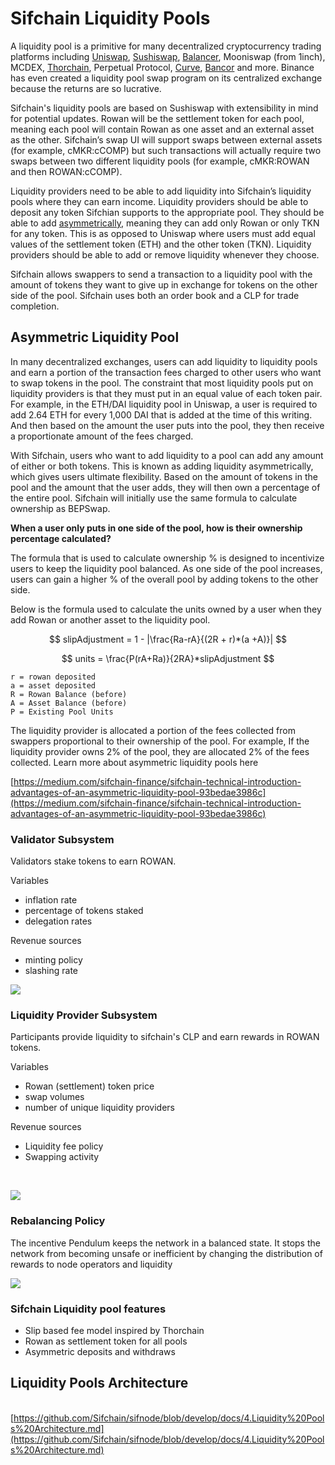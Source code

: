 # Sifchain Liquidity Pools

A liquidity pool is a primitive for many decentralized cryptocurrency trading platforms including [Uniswap](https://docs.ethhub.io/guides/graphical-guide-for-understanding-uniswap), [Sushiswap](https://boxmining.com/sushi/), [Balancer](https://docs.balancer.finance/getting-started/faq#balancer-pools), Mooniswap \(from 1inch\), MCDEX, [Thorchain](https://docs.thorchain.org/how-it-works/continuous-liquidity-pools), Perpetual Protocol, [Curve](https://www.curve.fi/stableswap-paper.pdf), [Bancor](https://support.bancor.network/hc/en-us/articles/360000472072-What-Are-Bancor-Liquidity-Pools-#:~:text=Liquidity%20pools%20perform%20autonomous%2C%20peer,holding%20its%20%E2%80%9Cpool%20token%E2%80%9D.%29) and more. Binance has even created a liquidity pool swap program on its centralized exchange because the returns are so lucrative.‌

Sifchain's liquidity pools are based on Sushiswap with extensibility in mind for potential updates. Rowan will be the settlement token for each pool, meaning each pool will contain Rowan as one asset and an external asset as the other. Sifchain’s swap UI will support swaps between external assets \(for example, cMKR:cCOMP\) but such transactions will actually require two swaps between two different liquidity pools \(for example, cMKR:ROWAN and then ROWAN:cCOMP\).‌

Liquidity providers need to be able to add liquidity into Sifchain’s liquidity pools where they can earn income. Liquidity providers should be able to deposit any token Sifchian supports to the appropriate pool. They should be able to add [asymmetrically](https://medium.com/thorchain/asymmetric-withdrawals-on-bepswap-a6924ed2f28b), meaning they can add only Rowan or only TKN for any token. This is as opposed to Uniswap where users must add equal values of the settlement token \(ETH\) and the other token \(TKN\). Liquidity providers should be able to add or remove liquidity whenever they choose.‌

Sifchain allows swappers to send a transaction to a liquidity pool with the amount of tokens they want to give up in exchange for tokens on the other side of the pool. Sifchain uses both an order book and a CLP for trade completion.‌

## Asymmetric Liquidity Pool‌ <a id="asymmetric-liquidity-pool"></a>

In many decentralized exchanges, users can add liquidity to liquidity pools and earn a portion of the transaction fees charged to other users who want to swap tokens in the pool. The constraint that most liquidity pools put on liquidity providers is that they must put in an equal value of each token pair. For example, in the ETH/DAI liquidity pool in Uniswap, a user is required to add 2.64 ETH for every 1,000 DAI that is added at the time of this writing. And then based on the amount the user puts into the pool, they then receive a proportionate amount of the fees charged.‌

With Sifchain, users who want to add liquidity to a pool can add any amount of either or both tokens. This is known as adding liquidity asymmetrically, which gives users ultimate flexibility. Based on the amount of tokens in the pool and the amount that the user adds, they will then own a percentage of the entire pool. Sifchain will initially use the same formula to calculate ownership as BEPSwap.‌

**When a user only puts in one side of the pool, how is their ownership percentage calculated?**‌

The formula that is used to calculate ownership % is designed to incentivize users to keep the liquidity pool balanced. As one side of the pool increases, users can gain a higher % of the overall pool by adding tokens to the other side.‌

Below is the formula used to calculate the units owned by a user when they add Rowan or another asset to the liquidity pool.

$$
slipAdjustment = 1 - |\frac{Ra-rA}{(2R + r)*(a +A)}|
$$

$$
units = \frac{P(rA+Ra)}{2RA}*slipAdjustment
$$

```text
r = rowan deposited‌
a = asset deposited‌
R = Rowan Balance (before)‌
A = Asset Balance (before)‌
P = Existing Pool Units‌
```

The liquidity provider is allocated a portion of the fees collected from swappers proportional to their ownership of the pool. For example, If the liquidity provider owns 2% of the pool, they are allocated 2% of the fees collected. Learn more about asymmetric liquidity pools here‌

​[https://medium.com/sifchain-finance/sifchain-technical-introduction-advantages-of-an-asymmetric-liquidity-pool-93bedae3986c](https://medium.com/sifchain-finance/sifchain-technical-introduction-advantages-of-an-asymmetric-liquidity-pool-93bedae3986c)‌

### Validator Subsystem <a id="validator-subsystem"></a>

Validators stake tokens to earn ROWAN.‌

Variables‌

* inflation rate
* percentage of tokens staked
* delegation rates

Revenue source‌s

* minting policy
* slashing rate

![](https://gblobscdn.gitbook.com/assets%2F-MMWSB3Kf9g5504mhpLn%2F-MMaQQ83RZCKP6CGkn0C%2F-MMa_csi70arcERz7d_l%2FScreen%20Shot%202020-11-20%20at%2010.27.03%20PM.png?alt=media&token=37c7f386-a86e-4ec8-b0d0-de6bdd0561aa)

### Liquidity Provider Subsystem <a id="liquidity-provider-subsystem"></a>

Participants provide liquidity to sifchain's CLP and earn rewards in ROWAN tokens.‌

Variables‌

* Rowan \(settlement\) token price
* swap volumes
* number of unique liquidity providers

Revenue sources‌

* Liquidity fee policy
* Swapping activity

‌

![](https://gblobscdn.gitbook.com/assets%2F-MMWSB3Kf9g5504mhpLn%2F-MMaQQ83RZCKP6CGkn0C%2F-MMa_j1HaVo5d4moISEQ%2FScreen%20Shot%202020-11-20%20at%2010.27.28%20PM.png?alt=media&token=99830407-dc84-4af3-9448-62f94ad5a7cd)

### Rebalancing Policy <a id="rebalancing-policy"></a>

The incentive Pendulum keeps the network in a balanced state. It stops the network from becoming unsafe or inefficient by changing the distribution of rewards to node operators and liquidity

![](https://gblobscdn.gitbook.com/assets%2F-MMWSB3Kf9g5504mhpLn%2F-MMaQQ83RZCKP6CGkn0C%2F-MMa_sTnDeac6bjKxxfr%2FScreen%20Shot%202020-11-20%20at%2010.28.08%20PM.png?alt=media&token=1a63d547-b125-4f90-a259-ec6df0e50e51)

### Sifchain Liquidity pool features <a id="sifchain-liquidity-pool-features"></a>

* Slip based fee model inspired by Thorchain
* Rowan as settlement token for all pools
* Asymmetric deposits and withdraws

## Liquidity Pools Architecture‌ <a id="liquidity-pools-architecture"></a>

​[https://github.com/Sifchain/sifnode/blob/develop/docs/4.Liquidity%20Pools%20Architecture.md](https://github.com/Sifchain/sifnode/blob/develop/docs/4.Liquidity%20Pools%20Architecture.md)

